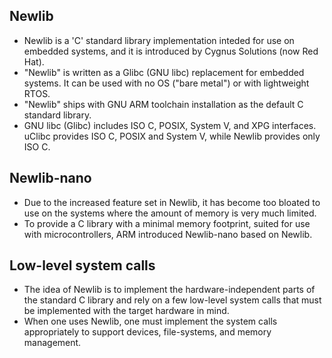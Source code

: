 ## Newlib
* Newlib is a 'C' standard library implementation inteded for use on embedded
  systems, and it is introduced by Cygnus Solutions (now Red Hat).
* "Newlib" is written as a Glibc (GNU libc) replacement for embedded systems.
  It can be used with no OS ("bare metal") or with lightweight RTOS.
* "Newlib" ships with GNU ARM toolchain installation as the default C standard
  library.
* GNU libc (Glibc) includes ISO C, POSIX, System V, and XPG interfaces.
  uClibc provides ISO C, POSIX and System V, while Newlib provides only ISO C.

## Newlib-nano
* Due to the increased feature set in Newlib, it has become too bloated to use
  on the systems where the amount of memory is very much limited.
* To provide a C library with a minimal memory footprint, suited for use with
  microcontrollers, ARM introduced Newlib-nano based on Newlib.

## Low-level system calls
* The idea of Newlib is to implement the hardware-independent parts of the
  standard C library and rely on a few low-level system calls that must be
  implemented with the target hardware in mind.
* When one uses Newlib, one must implement the system calls appropriately to
  support devices, file-systems, and memory management.

